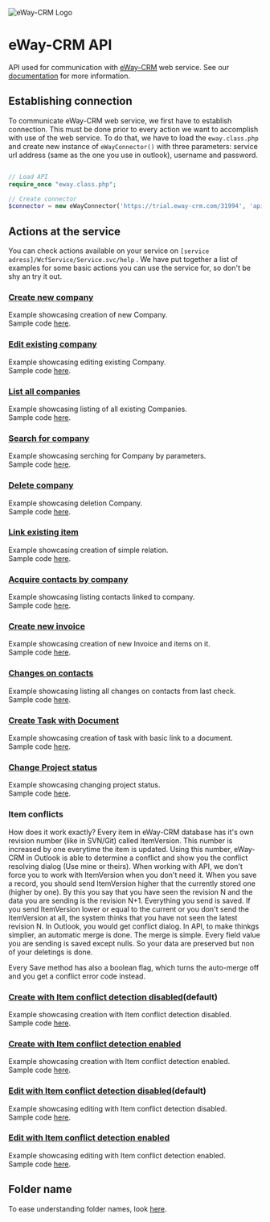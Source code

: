 ![eWay-CRM Logo](https://www.eway-crm.com/wp-content/themes/eway/img/email/logo_grey.png)
# eWay-CRM API
API used for communication with [eWay-CRM](http://www.eway-crm.com/) web service. See our [documentation](https://kb.eway-crm.com/documentation/6-add-ins/6-7-api-1) for more information. 

## Establishing connection
To communicate eWay-CRM web service, we first have to establish connection. This must be done prior to every action we want to accomplish with use of the web service. To do that, we have to load the ```eway.class.php``` and create new instance of ```eWayConnector()``` with three parameters: service url address (same as the one you use in outlook), username and password. 

```php

// Load API
require_once "eway.class.php";

// Create connector
$connector = new eWayConnector('https://trial.eway-crm.com/31994', 'api', 'ApiTrial@eWay-CRM');

```

## Actions at the service
You can check actions available on your service on ```[service adress]/WcfService/Service.svc/help``` .  We have put together a list of examples for some basic actions you can use the service for, so don't be shy an try it out.

### [Create new company](Examples/CreateNewCompany/README.md)<br />
Example showcasing creation of new Company.<br />
Sample code [here](Examples/CreateNewCompany/sample_code.php).

### [Edit existing company](Examples/EditExistingCompany/README.md)<br />
Example showcasing editing existing Company.<br />
Sample code [here](Examples/EditExistingCompany/sample_code.php).

### [List all companies](Examples/ListAllCompanies/README.md)<br />
Example showcasing listing of all existing Companies.<br />
Sample code [here](Examples/ListAllCompanies/sample_code.php).

### [Search for company](Examples/SearchForCompany/README.md)<br />
Example showcasing serching for Company by parameters.<br />
Sample code [here](Examples/SearchForCompany/sample_code.php).

### [Delete company](Examples/DeleteCompany/README.md)<br />
Example showcasing deletion Company.<br />
Sample code [here](Examples/DeleteCompany/sample_code.php).

### [Link existing item](Examples/LinkExistingItem/README.md)<br />
Example showcasing creation of simple relation.<br />
Sample code [here](Examples/LinkExistingItem/sample_code.php).

### [Acquire contacts by company](Examples/AcquireContactsByCompany/README.md)<br />
Example showcasing listing contacts linked to company.<br />
Sample code [here](Examples/AcquireContactsByCompany/sample_code.php).

### [Create new invoice](Examples/CreateNewInvoice/README.md)<br />
Example showcasing creation of new Invoice and items on it.<br />
Sample code [here](Examples/CreateNewInvoice/sample_code.php).

### [Changes on contacts](Examples/ChangesOnContacts/README.md)<br />
Example showcasing listing all changes on contacts from last check.<br />
Sample code [here](Examples/ChangesOnContacts/sample_code.php).

### [Create Task with Document](Examples/CreateTaskWithDocument/README.md)<br />
Example showcasing creation of task with basic link to a document.<br />
Sample code [here](Examples/CreateTaskWithDocument/sample_code.php).

### [Change Project status](Examples/ChangeProjectStatus/README.md)<br />
Example showcasing changing project status.<br />
Sample code [here](Examples/ChangeProjectStatus/sample_code.php).

### Item conflicts
How does it work exactly? Every item in eWay-CRM database has it's own revision number (like in SVN/Git) called ItemVersion. This number is increased by one everytime the item is updated. Using this number, eWay-CRM in Outlook is able to determine a conflict and show you the conflict resolving dialog (Use mine or theirs). When working with API, we don't force you to work with ItemVersion when you don't need it. When you save a record, you should send ItemVersion higher that the currently stored one (higher by one). By this you say that you have seen the revision N and the data you are sending is the revision N+1. Everything you send is saved. If you send ItemVersion lower or equal to the current or you don't send the ItemVersion at all, the system thinks that you have not seen the latest revision N. In Outlook, you would get conflict dialog. In API, to make thinkgs simplier, an automatic merge is done. The merge is simple. Every field value you are sending is saved except nulls. So your data are preserved but non of your deletings is done.

Every Save method has also a boolean flag, which turns the auto-merge off and you get a conflict error code instead.

### [Create with Item conflict detection disabled](Examples/SaveDieOnConflictFalse/README.md)(default)<br />
Example showcasing creation with Item conflict detection disabled.<br />
Sample code [here](Examples/SaveDieOnConflictFalse/sample_code.php).

### [Create with Item conflict detection enabled](Examples/SaveDieOnConflictTrue/README.md)<br />
Example showcasing creation with Item conflict detection enabled.<br />
Sample code [here](Examples/SaveDieOnConflictTrue/sample_code.php).

### [Edit with Item conflict detection disabled](Examples/EditDieOnConflictFalse/README.md)(default)<br />
Example showcasing editing with Item conflict detection disabled.<br />
Sample code [here](Examples/EditDieOnConflictFalse/sample_code.php).

### [Edit with Item conflict detection enabled](Examples/EditDieOnConflictTrue/README.md)<br />
Example showcasing editing with Item conflict detection enabled.<br />
Sample code [here](Examples/EditDieOnConflictTrue/sample_code.php).

## Folder name
To ease understanding folder names, look [here](FolderNames.md).
